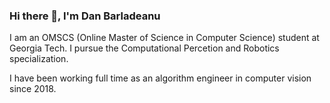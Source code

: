 ### Hi there 👋, I'm Dan Barladeanu

I am an OMSCS (Online Master of Science in Computer Science) student at Georgia Tech.
I pursue the Computational Percetion and Robotics specialization.

I have been working full time as an algorithm engineer in computer vision since 2018.


<!--
**danbarla/danbarla** is a ✨ _special_ ✨ repository because its `README.md` (this file) appears on your GitHub profile.

Here are some ideas to get you started:

- 🔭 I’m currently working on ...
- 🌱 I’m currently learning ...
- 👯 I’m looking to collaborate on ...
- 🤔 I’m looking for help with ...
- 💬 Ask me about ...
- 📫 How to reach me: ...
- 😄 Pronouns: ...
- ⚡ Fun fact: ...
-->
